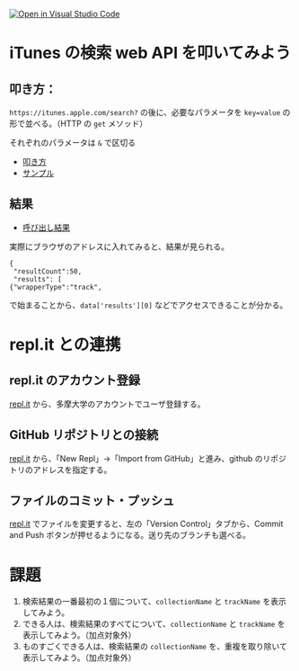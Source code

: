 [![Open in Visual Studio Code](https://classroom.github.com/assets/open-in-vscode-c66648af7eb3fe8bc4f294546bfd86ef473780cde1dea487d3c4ff354943c9ae.svg)](https://classroom.github.com/online_ide?assignment_repo_id=8060273&assignment_repo_type=AssignmentRepo)
# iTunes の検索 web API を叩いてみよう

## 叩き方：

`https://itunes.apple.com/search?` の後に、必要なパラメータを `key=value` の形で並べる。（HTTP の `get` メソッド）

それぞれのパラメータは `&` で区切る

* [叩き方](https://developer.apple.com/library/archive/documentation/AudioVideo/Conceptual/iTuneSearchAPI/Searching.html#//apple_ref/doc/uid/TP40017632-CH5-SW1)
* [サンプル](https://developer.apple.com/library/archive/documentation/AudioVideo/Conceptual/iTuneSearchAPI/SearchExamples.html#//apple_ref/doc/uid/TP40017632-CH6-SW1)

## 結果

* [呼び出し結果](https://developer.apple.com/library/archive/documentation/AudioVideo/Conceptual/iTuneSearchAPI/UnderstandingSearchResults.html#//apple_ref/doc/uid/TP40017632-CH8-SW1)

実際にブラウザのアドレスに入れてみると、結果が見られる。

```
{
 "resultCount":50,
 "results": [
{"wrapperType":"track",
```

で始まることから、`data['results'][0]` などでアクセスできることが分かる。

# repl.it との連携

## repl.it のアカウント登録

[repl.it](https://replit.com/) から、多摩大学のアカウントでユーザ登録する。

## GitHub リポジトリとの接続

[repl.it](https://replit.com/) から、「New Repl」→「Import from GitHub」と進み、github のリポジトリのアドレスを指定する。

## ファイルのコミット・プッシュ

[repl.it](https://replit.com/) でファイルを変更すると、左の「Version Control」タブから、Commit and Push ボタンが押せるようになる。送り先のブランチも選べる。

# 課題

1. 検索結果の一番最初の１個について、`collectionName` と `trackName` を表示してみよう。
1. できる人は、検索結果のすべてについて、`collectionName` と `trackName` を表示してみよう。（加点対象外）
1. ものすごくできる人は、検索結果の `collectionName` を、重複を取り除いて表示してみよう。（加点対象外）
